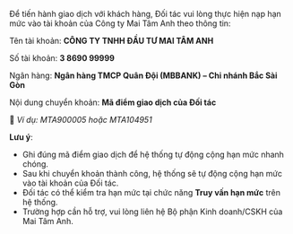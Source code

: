 Để tiến hành giao dịch với khách hàng, Đối tác vui lòng thực hiện nạp hạn mức vào tài khoản của Công ty Mai Tâm Anh theo thông tin:

Tên tài khoản: **CÔNG TY TNHH ĐẦU TƯ MAI TÂM ANH**

Số tài khoản: **3 8690 99999**

Ngân hàng: **Ngân hàng TMCP Quân Đội (MBBANK) – Chi nhánh Bắc Sài Gòn**

Nội dung chuyển khoản: **Mã điểm giao dịch của Đối tác**

  📌 *Ví dụ: MTA900005 hoặc MTA104951*

**Lưu ý**:

* Ghi đúng mã điểm giao dịch để hệ thống tự động cộng hạn mức nhanh chóng.
* Sau khi chuyển khoản thành công, hệ thống sẽ tự động cộng hạn mức vào tài khoản của Đối tác.
* Đối tác có thể kiểm tra hạn mức tại chức năng **Truy vấn hạn mức** trên hệ thống.
* Trường hợp cần hỗ trợ, vui lòng liên hệ Bộ phận Kinh doanh/CSKH của Mai Tâm Anh.
